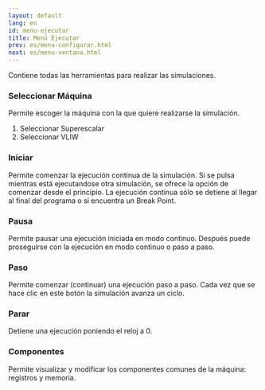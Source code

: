 ```yaml
---
layout: default
lang: en
id: menu-ejecutar
title: Menú Ejecutar
prev: es/menu-configurar.html
next: es/menu-ventana.html
---
```


Contiene todas las herramientas para realizar las simulaciones.


### Seleccionar Máquina

Permite escoger la máquina con la que quiere realizarse la simulación.

1. Seleccionar Superescalar
2. Seleccionar VLIW


### Iniciar

Permite comenzar la ejecución continua de la simulación. Si se pulsa mientras está ejecutandose otra simulación, se ofrece la opción de comenzar desde el principio. La ejecución continua sólo se detiene al llegar al final del programa o si encuentra un Break Point.


### Pausa

Permite pausar una ejecución iniciada en modo continuo. Después puede proseguirse con la ejecución en modo continuo o paso a paso.


### Paso

Permite comenzar (continuar) una ejecución paso a paso. Cada vez que se hace clic en este botón la simulación avanza un ciclo.


### Parar

Detiene una ejecución poniendo el reloj a 0.


### Componentes

Permite visualizar y modificar los componentes comunes de la máquina: registros y memoria.